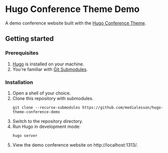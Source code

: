 # Hugo Conference Theme Demo

A demo conference website built with the [Hugo Conference Theme](https://github.com/medialesson/hugo-theme-conference).

## Getting started

### Prerequisites

1. [Hugo](https://gohugo.io/installation/) is installed on your machine.
2. You're familiar with [Git Submodules](https://git-scm.com/book/en/v2/Git-Tools-Submodules).

### Installation

1. Open a shell of your choice.
2. Clone this repository with submodules.
    ```shell
    git clone --recurse-submodules https://github.com/medialesson/hugo-theme-conference-demo
    ```
3. Switch to the repository directory.
4. Run Hugo in development mode:
    ```shell
    hugo server
    ```
5. View the demo conference website on http://localhost:1313/.